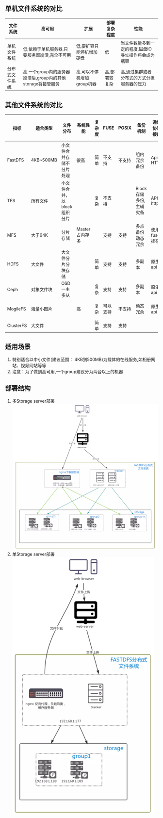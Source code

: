 ## 单机文件系统的对比
|   文件系统  |  高可用  |  扩展  |  部署复杂程度  |  性能  |
| --------- | ------------ |------------ |------------ |------------ |
|单机文件系统|低,依赖于单机服务器,只要服务器崩溃,完全不可用|低,要扩容只能停机增加硬盘|低 |当文件数量多到一定的程度,磁盘IO寻址操作将会成为瓶颈|
|分布式文件系统|高,一个group内的服务器崩溃后,group内的其他storage将接管服务|高,可以不停机增加group机器|高,部署较复杂|高,通过集群或者分布式的方式分担服务器的压力|

## 其他文件系统的对比
| 指标 | 适合类型 | 文件分布 | 系统性能 | 复杂度 | FUSE | POSIX | 备份机制 | 通讯协议接口 | 社区支持 | 开发语言 |
| --------- | ---------- |---------- |---------- |---------- |---------- |---------- |---------- |---------- |---------- |---------- |
|FastDFS|4KB~500MB|小文件合并存储不分片处理|很高|简单|不支持|不支持|组内冗余备份|Api HTTP|国内用户群|C语言|
|TFS|所有文件|小文件合并，以block组织分片| |复杂|不支持| |Block存储多份,主辅灾备|API http|少|C++|
|MFS|大于64K|分片存储|Master占内存多| |支持|支持|多点备份动态冗余|使用fuse挂在|较多|Perl|
|HDFS|大文件|大文件分片分块存储| |简单|支持|支持|多副本|原生api|较多|Java|
|Ceph|对象文件块|OSD一主多从| |复杂|支持|支持|多副本|原生api|较少|C++|
|MogileFS|海量小图片| |高|复杂|可以支持|不支持|动态冗余|原生api|文档少|Perl|
|ClusterFS|大文件| | |简单|支持|支持| | |多|C语言|

## 适用场景
1. 特别适合以中小文件(建议范围： 4KB到500MB)为载体的在线服务,如相册网站、视频网站等等
2. 注意：为了做到高可用,一个group建议分为两台以上的机器

## 部署结构
1. 多Storage server部署
![问题现象](https://github.com/zhanlu0729/blog/blob/master/fs/images/fastdfs-deploy-threee-storage-servers.png)
2. 单Storage server部署
![问题现象](https://github.com/zhanlu0729/blog/blob/master/fs/images/fastdfs-deploy-one-storage-server.png)
